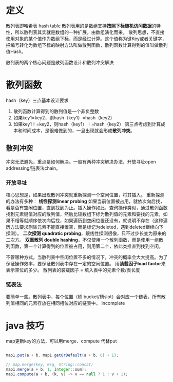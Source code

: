 # 定义

散列表即哈希表 hash table 
散列表用的是数组支持**按照下标随机访问数据**的特性，所以散列表其实就是数组的一种扩展，由数组演化而来。 
散列思想，不直接使用对象的某个值作为数组下标，而是经过计算。这个值称为键Key或者关键字，把编号转化为数组下标的映射方法叫做散列函数，散列函数计算得到的值叫做散列值Hash。

散列表的两个核心问题是散列函数设计和散列冲突解决

# 散列函数

hash（key）三点基本设计要求

1. 散列函数计算得到的散列值是一个非负整数
2. 如果key1=key2，则hash（key1）=hash（key2）
3. 如果key1！=key2，则hash（key1）！=hash（key2） 
   第三点考虑到计算成本和时间成本，是很难做到的，一旦出现就会形成**散列冲突**。

## 散列冲突

冲突无法避免，重点是如何解决。一般有两种冲突解决办法，开放寻址open addressing/链表法chain。

### 开放寻址

核心思想是，如果出现散列冲突就重新探测一个空闲位置，将其插入。 
重新探测的办法有多种： 
**线性探测linear probing** 如果当前位置被占用，就依次向后找，看是否有空闲位置，直到找到为止。插入操作如此，查询操作类似，通过散列函数找到元素键值对应的散列值，然后比较数组下标为散列值的元素和要找的元素，如果不相等就顺序依次向后找，如果遍历到空闲位置还没有，就说明不存在（这种遍历方法要求删除元素不能直接置空，而是标记为deleted，遇到deleted继续向下探测）。 
**二次探测 quadratic probing**，跟线性探测很像，只不过步长变为原来的二次方。 
**双重散列 double hashing**，不仅使用一个散列函数，而是使用一组散列函数，第一个计算得到的位置被占用，则用第二个，依此类推直到找到空闲。

不管哪种方式，当散列表中空闲位置不多的情况下，冲突的概率会大大提高。为了保证操作效率，要保证散列表中存在一定的空闲位置。 用**装载因子load factor**来表示空位的多少。 
散列表的装载因子 = 填入表中的元素个数/表长度

### 链表法

要简单一些。散列表中，每个位置（桶 bucket/槽slot）会对应一个链表，所有散列值相同的元素存放在相同槽位对应的链表中。 
incomplete



# java 技巧

map更新key的方法，可以用merge、compute 代替put
```java

map1.put(a + b, map1.getOrDefault(a + b, 0) + 1);

// map.merge(key, msg, String::concat)
map1.merge(a + b, 1, Integer::sum);
map1.compute(a + b, (k, v) -> v == null ? 1 : v + 1);

```